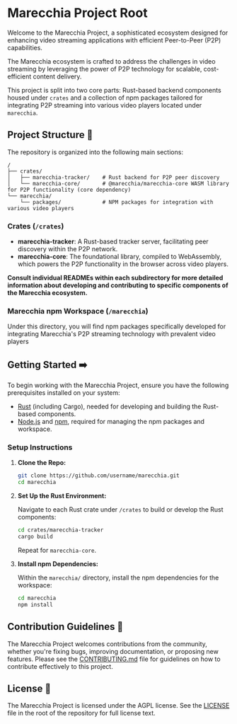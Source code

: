 # Marecchia Project Root

Welcome to the Marecchia Project, a sophisticated ecosystem designed for enhancing video streaming applications with efficient Peer-to-Peer (P2P) capabilities.

The Marecchia ecosystem is crafted to address the challenges in video streaming by leveraging the power of P2P technology for scalable, cost-efficient content delivery.

This project is split into two core parts: Rust-based backend components housed under `crates` and a collection of npm packages tailored for integrating P2P streaming into various video players located under `marecchia`.

## Project Structure 📁

The repository is organized into the following main sections:

```plaintext
/
├── crates/
│   ├── marecchia-tracker/    # Rust backend for P2P peer discovery
│   └── marecchia-core/       # @marecchia/marecchia-core WASM library for P2P functionality (core dependency)
└── marecchia/
    └── packages/             # NPM packages for integration with various video players
```

### Crates (`/crates`)

- **marecchia-tracker**: A Rust-based tracker server, facilitating peer discovery within the P2P network.
- **marecchia-core**: The foundational library, compiled to WebAssembly, which powers the P2P functionality in the browser across video players.

**Consult individual READMEs within each subdirectory for more detailed information about developing and contributing to specific components of the Marecchia ecosystem.**

### Marecchia npm Workspace (`/marecchia`)

Under this directory, you will find npm packages specifically developed for integrating Marecchia's P2P streaming technology with prevalent video players

## Getting Started ➡️

To begin working with the Marecchia Project, ensure you have the following prerequisites installed on your system:

- [Rust](https://www.rust-lang.org/tools/install) (including Cargo), needed for developing and building the Rust-based components.
- [Node.js](https://nodejs.org/) and [npm](https://www.npmjs.com/), required for managing the npm packages and workspace.

### Setup Instructions

1. **Clone the Repo:**

    ```sh
    git clone https://github.com/username/marecchia.git
    cd marecchia
    ```

2. **Set Up the Rust Environment:**

    Navigate to each Rust crate under `/crates` to build or develop the Rust components:

    ```sh
    cd crates/marecchia-tracker
    cargo build
    ```

    Repeat for `marecchia-core`.

3. **Install npm Dependencies:**

    Within the `marecchia/` directory, install the npm dependencies for the workspace:

    ```sh
    cd marecchia
    npm install
    ```

## Contribution Guidelines 🤝

The Marecchia Project welcomes contributions from the community, whether you're fixing bugs, improving documentation, or proposing new features. Please see the [CONTRIBUTING.md](CONTRIBUTING.md) file for guidelines on how to contribute effectively to this project.

## License 📄

The Marecchia Project is licensed under the AGPL license. See the [LICENSE](LICENSE) file in the root of the repository for full license text.

